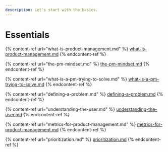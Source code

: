 ```yaml
---
description: Let's start with the basics.
---
```


# Essentials

{% content-ref url="what-is-product-management.md" %}
[what-is-product-management.md](what-is-product-management.md)
{% endcontent-ref %}

{% content-ref url="the-pm-mindset.md" %}
[the-pm-mindset.md](the-pm-mindset.md)
{% endcontent-ref %}

{% content-ref url="what-is-a-pm-trying-to-solve.md" %}
[what-is-a-pm-trying-to-solve.md](what-is-a-pm-trying-to-solve.md)
{% endcontent-ref %}

{% content-ref url="defining-a-problem.md" %}
[defining-a-problem.md](defining-a-problem.md)
{% endcontent-ref %}

{% content-ref url="understanding-the-user.md" %}
[understanding-the-user.md](understanding-the-user.md)
{% endcontent-ref %}

{% content-ref url="metrics-for-product-management.md" %}
[metrics-for-product-management.md](metrics-for-product-management.md)
{% endcontent-ref %}

{% content-ref url="prioritization.md" %}
[prioritization.md](prioritization.md)
{% endcontent-ref %}
